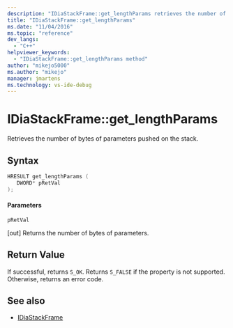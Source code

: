 ```yaml
---
description: "IDiaStackFrame::get_lengthParams retrieves the number of bytes of parameters pushed on the stack."
title: "IDiaStackFrame::get_lengthParams"
ms.date: "11/04/2016"
ms.topic: "reference"
dev_langs:
  - "C++"
helpviewer_keywords:
  - "IDiaStackFrame::get_lengthParams method"
author: "mikejo5000"
ms.author: "mikejo"
manager: jmartens
ms.technology: vs-ide-debug
---
```

# IDiaStackFrame::get_lengthParams

Retrieves the number of bytes of parameters pushed on the stack.

## Syntax

```C++
HRESULT get_lengthParams ( 
   DWORD* pRetVal
);
```

#### Parameters
 `pRetVal`

[out] Returns the number of bytes of parameters.

## Return Value
 If successful, returns `S_OK`. Returns `S_FALSE` if the property is not supported. Otherwise, returns an error code.

## See also
- [IDiaStackFrame](../../debugger/debug-interface-access/idiastackframe.md)
